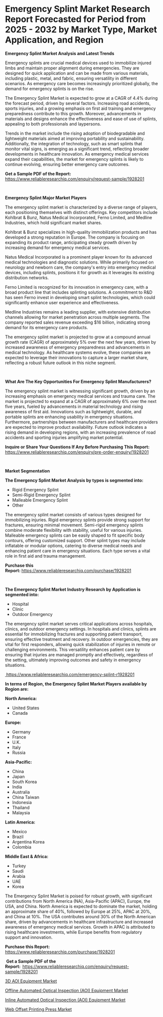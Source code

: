 <p><h1>Emergency Splint Market Research Report Forecasted for Period from 2025 -  2032 by Market Type, Market Application, and Region</h1></p><p><strong>Emergency Splint Market Analysis and Latest Trends</strong></p>
<p><p>Emergency splints are crucial medical devices used to immobilize injured limbs and maintain proper alignment during emergencies. They are designed for quick application and can be made from various materials, including plastic, metal, and fabric, ensuring versatility in different scenarios. As emergency care becomes increasingly prioritized globally, the demand for emergency splints is on the rise.</p><p>The Emergency Splint Market is expected to grow at a CAGR of 4.4% during the forecast period, driven by several factors. Increasing road accidents, sports injuries, and a growing emphasis on first aid training and emergency preparedness contribute to this growth. Moreover, advancements in materials and designs enhance the effectiveness and ease of use of splints, appealing to both professionals and laypersons.</p><p>Trends in the market include the rising adoption of biodegradable and lightweight materials aimed at improving portability and sustainability. Additionally, the integration of technology, such as smart splints that monitor vital signs, is emerging as a significant trend, reflecting broader developments in healthcare innovation. As emergency medical services expand their capabilities, the market for emergency splints is likely to continue evolving, ensuring better emergency care outcomes.</p></p>
<p><strong>Get a Sample PDF of the Report:&nbsp;</strong> <a href="https://www.reliableresearchiq.com/enquiry/request-sample/1928201?utm_campaign=904&utm_medium=2&utm_source=Github&utm_content=ia&utm_term=15012025&utm_id=emergency-splint">https://www.reliableresearchiq.com/enquiry/request-sample/1928201</a></p>
<p>&nbsp;</p>
<p><strong>Emergency Splint Major Market Players</strong></p>
<p><p>The emergency splint market is characterized by a diverse range of players, each positioning themselves with distinct offerings. Key competitors include Kohlbrat & Bunz, Natus Medical Incorporated, Ferno Limited, and Medline Industries, which hold significant market shares.</p><p>Kohlbrat & Bunz specializes in high-quality immobilization products and has developed a strong reputation in Europe. The company is focusing on expanding its product range, anticipating steady growth driven by increasing demand for emergency medical services.</p><p>Natus Medical Incorporated is a prominent player known for its advanced medical technologies and diagnostic solutions. While primarily focused on neurology and newborn care, the company's entry into emergency medical devices, including splints, positions it for growth as it leverages its existing distribution networks.</p><p>Ferno Limited is recognized for its innovation in emergency care, with a broad product line that includes splinting solutions. A commitment to R&D has seen Ferno invest in developing smart splint technologies, which could significantly enhance user experience and effectiveness.</p><p>Medline Industries remains a leading supplier, with extensive distribution channels allowing for market penetration across multiple segments. The company reported sales revenue exceeding $16 billion, indicating strong demand for its emergency care products.</p><p>The emergency splint market is projected to grow at a compound annual growth rate (CAGR) of approximately 5% over the next few years, driven by increased awareness of emergency preparedness and advancements in medical technology. As healthcare systems evolve, these companies are expected to leverage their innovations to capture a larger market share, reflecting a robust future outlook in this niche segment.</p></p>
<p>&nbsp;</p>
<p><strong>What Are The Key Opportunities For Emergency Splint Manufacturers?</strong></p>
<p><p>The emergency splint market is witnessing significant growth, driven by an increasing emphasis on emergency medical services and trauma care. The market is projected to expand at a CAGR of approximately 6% over the next five years, fueled by advancements in material technology and rising awareness of first aid. Innovations such as lightweight, durable, and portable splints are enhancing usability in emergency situations. Furthermore, partnerships between manufacturers and healthcare providers are expected to improve product availability. Future outlook indicates a rising demand in developing regions, with an increasing prevalence of road accidents and sporting injuries amplifying market potential.</p></p>
<p><strong>Inquire or Share Your Questions If Any Before Purchasing This Report:</strong> <a href="https://www.reliableresearchiq.com/enquiry/pre-order-enquiry/1928201?utm_campaign=904&utm_medium=2&utm_source=Github&utm_content=ia&utm_term=15012025&utm_id=emergency-splint">https://www.reliableresearchiq.com/enquiry/pre-order-enquiry/1928201</a></p>
<p>&nbsp;</p>
<p><strong>Market Segmentation</strong></p>
<p><strong>The Emergency Splint Market Analysis by types is segmented into:</strong></p>
<p><ul><li>Rigid Emergency Splint</li><li>Semi-Rigid Emergency Splint</li><li>Malleable Emergency Splint</li><li>Other</li></ul></p>
<p><p>The emergency splint market consists of various types designed for immobilizing injuries. Rigid emergency splints provide strong support for fractures, ensuring minimal movement. Semi-rigid emergency splints combine moderate flexibility with stability, useful for various injuries. Malleable emergency splints can be easily shaped to fit specific body contours, offering customized support. Other splint types may include inflatable or modular options, catering to diverse medical needs and enhancing patient care in emergency situations. Each type serves a vital role in first aid and trauma management.</p></p>
<p><strong>Purchase this Report:&nbsp;</strong><a href="https://www.reliableresearchiq.com/purchase/1928201?utm_campaign=904&utm_medium=2&utm_source=Github&utm_content=ia&utm_term=15012025&utm_id=emergency-splint">https://www.reliableresearchiq.com/purchase/1928201</a></p>
<p>&nbsp;</p>
<p><strong>The Emergency Splint Market Industry Research by Application is segmented into:</strong></p>
<p><ul><li>Hospital</li><li>Clinic</li><li>Outdoor Emergency</li></ul></p>
<p><p>The emergency splint market serves critical applications across hospitals, clinics, and outdoor emergency settings. In hospitals and clinics, splints are essential for immobilizing fractures and supporting patient transport, ensuring effective treatment and recovery. In outdoor emergencies, they are vital for first responders, allowing quick stabilization of injuries in remote or challenging environments. This versatility enhances patient care by ensuring that injuries are managed promptly and effectively, regardless of the setting, ultimately improving outcomes and safety in emergency situations.</p></p>
<p><a href="https://www.reliableresearchiq.com/emergency-splint-r1928201?utm_campaign=904&utm_medium=2&utm_source=Github&utm_content=ia&utm_term=15012025&utm_id=emergency-splint">&nbsp;https://www.reliableresearchiq.com/emergency-splint-r1928201</a></p>
<p><strong>In terms of Region, the Emergency Splint Market Players available by Region are:</strong></p>
<p>
    <p> <strong> North America: </strong>
        <ul>
            <li>United States</li>
            <li>Canada</li>
        </ul>
        </p> 
    <p> <strong> Europe: </strong>
        <ul>
            <li>Germany</li>
            <li>France</li>
            <li>U.K.</li>
            <li>Italy</li>
            <li>Russia</li>
        </ul>
        </p> 
    <p> <strong> Asia-Pacific: </strong>
        <ul>
            <li>China</li>
            <li>Japan</li>
            <li>South Korea</li>
            <li>India</li>
            <li>Australia</li>
            <li>China Taiwan</li>
            <li>Indonesia</li>
            <li>Thailand</li>
            <li>Malaysia</li>
        </ul>
        </p> 
    <p> <strong> Latin America: </strong>
        <ul>
            <li>Mexico</li>
            <li>Brazil</li>
            <li>Argentina Korea</li>
            <li>Colombia</li>
        </ul>
        </p> 
    <p> <strong> Middle East & Africa: </strong>
        <ul>
            <li>Turkey</li>
            <li>Saudi</li>
            <li>Arabia</li>
            <li>UAE</li>
            <li>Korea</li>
        </ul>
    </p>
    </p>
<p><p>The Emergency Splint Market is poised for robust growth, with significant contributions from North America (NA), Asia-Pacific (APAC), Europe, the USA, and China. North America is expected to dominate the market, holding an approximate share of 40%, followed by Europe at 25%, APAC at 20%, and China at 10%. The USA contributes around 30% of the North American share, driven by advancements in healthcare infrastructure and increased awareness of emergency medical services. Growth in APAC is attributed to rising healthcare investments, while Europe benefits from regulatory support and innovation.</p></p>
<p><strong>Purchase this Report: </strong><a href="https://www.reliableresearchiq.com/purchase/1928201?utm_campaign=904&utm_medium=2&utm_source=Github&utm_content=ia&utm_term=15012025&utm_id=emergency-splint">https://www.reliableresearchiq.com/purchase/1928201</a></p>
<p>&nbsp;<strong>Get a Sample PDF of the Report:&nbsp;&nbsp;</strong><a href="https://www.reliableresearchiq.com/enquiry/request-sample/1928201?utm_campaign=904&utm_medium=2&utm_source=Github&utm_content=ia&utm_term=15012025&utm_id=emergency-splint">https://www.reliableresearchiq.com/enquiry/request-sample/1928201</a></p>
<p><strong></strong></p>
<p><p><a href="https://github.com/chongseney974/Market-Research-Report-List-1/blob/main/3d-aoi-equipment-market.md?utm_campaign=904&utm_medium=2&utm_source=Github&utm_content=ia&utm_term=15012025&utm_id=emergency-splint">3D AOI Equipment Market</a></p><p><a href="https://github.com/nathaliehurles7142/Market-Research-Report-List-1/blob/main/offline-automated-optical-inspection-aoi-equipment-market.md?utm_campaign=904&utm_medium=2&utm_source=Github&utm_content=ia&utm_term=15012025&utm_id=emergency-splint">Offline Automated Optical Inspection (AOI) Equipment Market</a></p><p><a href="https://github.com/rosalinebhakta48/Market-Research-Report-List-1/blob/main/inline-automated-optical-inspection-aoi-equipment-market.md?utm_campaign=904&utm_medium=2&utm_source=Github&utm_content=ia&utm_term=15012025&utm_id=emergency-splint">Inline Automated Optical Inspection (AOI) Equipment Market</a></p><p><a href="https://github.com/darenph8er/Market-Research-Report-List-1/blob/main/web-offset-printing-press-market.md?utm_campaign=904&utm_medium=2&utm_source=Github&utm_content=ia&utm_term=15012025&utm_id=emergency-splint">Web Offset Printing Press Market</a></p></p>